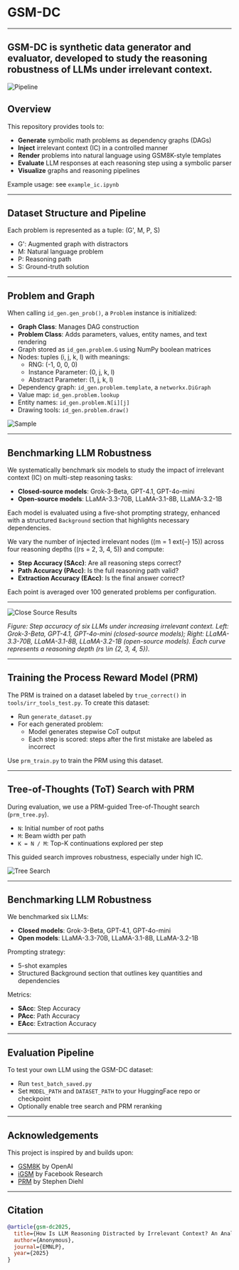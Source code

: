 # GSM-DC
---
GSM-DC is synthetic data generator and evaluator, developed to study the reasoning robustness of LLMs under irrelevant context.
---

![Pipeline](imgs/pipeline.png)

## Overview

This repository provides tools to:
- **Generate** symbolic math problems as dependency graphs (DAGs)
- **Inject** irrelevant context (IC) in a controlled manner
- **Render** problems into natural language using GSM8K-style templates
- **Evaluate** LLM responses at each reasoning step using a symbolic parser
- **Visualize** graphs and reasoning pipelines

Example usage: see `example_ic.ipynb`

---

## Dataset Structure and Pipeline

Each problem is represented as a tuple: (G', M, P, S)
- G': Augmented graph with distractors
- M: Natural language problem
- P: Reasoning path
- S: Ground-truth solution

---

## Problem and Graph

When calling `id_gen.gen_prob()`, a `Problem` instance is initialized:

- **Graph Class**: Manages DAG construction
- **Problem Class**: Adds parameters, values, entity names, and text rendering
- Graph stored as `id_gen.problem.G` using NumPy boolean matrices
- Nodes: tuples (i, j, k, l) with meanings:
  - RNG: (-1, 0, 0, 0)
  - Instance Parameter: (0, j, k, l)
  - Abstract Parameter: (1, j, k, l)
- Dependency graph: `id_gen.problem.template`, a `networkx.DiGraph`
- Value map: `id_gen.problem.lookup`
- Entity names: `id_gen.problem.N[i][j]`
- Drawing tools: `id_gen.problem.draw()`

![Sample](imgs/sample.png)

---

## Benchmarking LLM Robustness

We systematically benchmark six models to study the impact of irrelevant context (IC) on multi-step reasoning tasks:
- **Closed-source models**: Grok-3-Beta, GPT-4.1, GPT-4o-mini
- **Open-source models**: LLaMA-3.3-70B, LLaMA-3.1-8B, LLaMA-3.2-1B

Each model is evaluated using a five-shot prompting strategy, enhanced with a structured `Background` section that highlights necessary dependencies.

We vary the number of injected irrelevant nodes (\(m = 1 	ext{–} 15\)) across four reasoning depths (\(rs = 2, 3, 4, 5\)) and compute:
- **Step Accuracy (SAcc)**: Are all reasoning steps correct?
- **Path Accuracy (PAcc)**: Is the full reasoning path valid?
- **Extraction Accuracy (EAcc)**: Is the final answer correct?

Each point is averaged over 100 generated problems per configuration.

---

![Close Source Results](imgs/closed_open_source.png)

*Figure: Step accuracy of six LLMs under increasing irrelevant context. Left: Grok-3-Beta, GPT-4.1, GPT-4o-mini (closed-source models); Right: LLaMA-3.3-70B, LLaMA-3.1-8B, LLaMA-3.2-1B (open-source models). Each curve represents a reasoning depth \(rs \in \{2, 3, 4, 5\}\).*

---

## Training the Process Reward Model (PRM)

The PRM is trained on a dataset labeled by `true_correct()` in `tools/irr_tools_test.py`. To create this dataset:
- Run `generate_dataset.py`
- For each generated problem:
  - Model generates stepwise CoT output
  - Each step is scored: steps after the first mistake are labeled as incorrect

Use `prm_train.py` to train the PRM using this dataset.

---

## Tree-of-Thoughts (ToT) Search with PRM

During evaluation, we use a PRM-guided Tree-of-Thought search (`prm_tree.py`).

- `N`: Initial number of root paths
- `M`: Beam width per path
- `K = N / M`: Top-K continuations explored per step

This guided search improves robustness, especially under high IC.

![Tree Search](imgs/treesearch.png)

---

## Benchmarking LLM Robustness

We benchmarked six LLMs:
- **Closed models**: Grok-3-Beta, GPT-4.1, GPT-4o-mini
- **Open models**: LLaMA-3.3-70B, LLaMA-3.1-8B, LLaMA-3.2-1B

Prompting strategy:
- 5-shot examples
- Structured Background section that outlines key quantities and dependencies

Metrics:
- **SAcc**: Step Accuracy
- **PAcc**: Path Accuracy
- **EAcc**: Extraction Accuracy

---

## Evaluation Pipeline

To test your own LLM using the GSM-DC dataset:
- Run `test_batch_saved.py`
- Set `MODEL_PATH` and `DATASET_PATH` to your HuggingFace repo or checkpoint
- Optionally enable tree search and PRM reranking

---

## Acknowledgements

This project is inspired by and builds upon:
- [GSM8K](https://github.com/openai/grade-school-math) by OpenAI
- [iGSM](https://github.com/facebookresearch/iGSM) by Facebook Research
- [PRM](https://github.com/sdiehl/prm) by Stephen Diehl

---

## Citation

```bibtex
@article{gsm-dc2025,
  title={How Is LLM Reasoning Distracted by Irrelevant Context? An Analysis Using a Controlled Benchmark},
  author={Anonymous},
  journal={EMNLP},
  year={2025}
}
```
